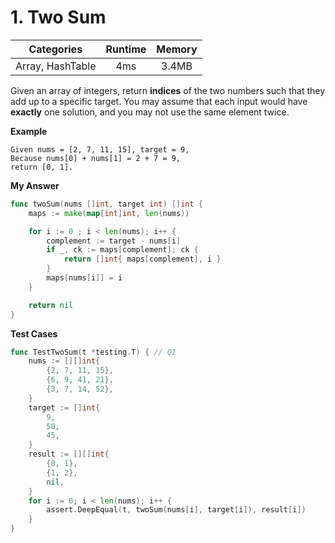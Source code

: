 # 1. Two Sum

| Categories  | Runtime     | Memory      |
| :-----------: | :-----------: | :-----------: |
| Array, HashTable         | 4ms         | 3.4MB       |

Given an array of integers, return **indices** of the two numbers such that they add up to a specific target.
You may assume that each input would have **exactly** one solution, and you may not use the same element twice.

**Example**
```
Given nums = [2, 7, 11, 15], target = 9,
Because nums[0] + nums[1] = 2 + 7 = 9,
return [0, 1].
```

**My Answer**
```go
func twoSum(nums []int, target int) []int {
	maps := make(map[int]int, len(nums))

	for i := 0 ; i < len(nums); i++ {
		complement := target - nums[i]
		if _, ck := maps[complement]; ck {
			return []int{ maps[complement], i }
		}
		maps[nums[i]] = i
	}

	return nil
}
```

**Test Cases**
```go
func TestTwoSum(t *testing.T) { // Q1
	nums := [][]int{
		{2, 7, 11, 15},
		{6, 9, 41, 21},
		{3, 7, 14, 52},
	}
	target := []int{
		9,
		50,
		45,
	}
	result := [][]int{
		{0, 1},
		{1, 2},
		nil,
	}
	for i := 0; i < len(nums); i++ {
		assert.DeepEqual(t, twoSum(nums[i], target[i]), result[i])
	}
}
```